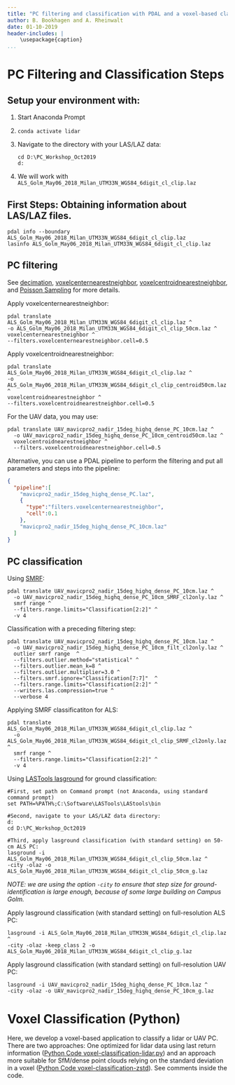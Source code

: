 ```yaml
---
title: "PC filtering and classification with PDAL and a voxel-based classification using Python"
author: B. Bookhagen and A. Rheinwalt
date: 01-10-2019
header-includes: |
    \usepackage{caption}
...
```


# PC Filtering and Classification Steps
## Setup your environment with:

1. Start Anaconda Prompt

2. `conda activate lidar`

3. Navigate to the directory with your LAS/LAZ data:
    ```
    cd D:\PC_Workshop_Oct2019
    d:
    ```

4. We will work with `ALS_Golm_May06_2018_Milan_UTM33N_WGS84_6digit_cl_clip.laz`


## First Steps: Obtaining information about LAS/LAZ files.
```
pdal info --boundary ALS_Golm_May06_2018_Milan_UTM33N_WGS84_6digit_cl_clip.laz
lasinfo ALS_Golm_May06_2018_Milan_UTM33N_WGS84_6digit_cl_clip.laz
```

## PC filtering
See [decimation](https://pdal.io/stages/filters.decimation.html), [voxelcenternearestneighbor](https://pdal.io/stages/filters.voxelcenternearestneighbor.html), [voxelcentroidnearestneighbor](https://pdal.io/stages/filters.voxelcentroidnearestneighbor.html), and [Poisson Sampling](https://pdal.io/stages/filters.sample.html) for more details.

Apply voxelcenternearestneighbor:
```
pdal translate ALS_Golm_May06_2018_Milan_UTM33N_WGS84_6digit_cl_clip.laz ^
-o ALS_Golm_May06_2018_Milan_UTM33N_WGS84_6digit_cl_clip_50cm.laz ^
voxelcenternearestneighbor ^
--filters.voxelcenternearestneighbor.cell=0.5
```

Apply voxelcentroidnearestneighbor:
```
pdal translate ALS_Golm_May06_2018_Milan_UTM33N_WGS84_6digit_cl_clip.laz ^
-o ALS_Golm_May06_2018_Milan_UTM33N_WGS84_6digit_cl_clip_centroid50cm.laz ^
voxelcentroidnearestneighbor ^
--filters.voxelcentroidnearestneighbor.cell=0.5
```

For the UAV data, you may use:
```
pdal translate UAV_mavicpro2_nadir_15deg_highq_dense_PC_10cm.laz ^
  -o UAV_mavicpro2_nadir_15deg_highq_dense_PC_10cm_centroid50cm.laz ^
  voxelcentroidnearestneighbor ^
  --filters.voxelcentroidnearestneighbor.cell=0.5
```
Alternative, you can use a PDAL pipeline to perform the filtering and put all parameters and steps into the pipeline:
```json
{
  "pipeline":[
    "mavicpro2_nadir_15deg_highq_dense_PC.laz",
    {
      "type":"filters.voxelcenternearestneighbor",
      "cell":0.1
    },
    "mavicpro2_nadir_15deg_highq_dense_PC_10cm.laz"
  ]
}
```

## PC classification
Using [SMRF](https://pdal.io/stages/filters.smrf.html):
```
pdal translate UAV_mavicpro2_nadir_15deg_highq_dense_PC_10cm.laz ^
  -o UAV_mavicpro2_nadir_15deg_highq_dense_PC_10cm_SMRF_cl2only.laz ^
  smrf range ^
  --filters.range.limits="Classification[2:2]" ^
  -v 4
```

Classification with a preceding filtering step:
```
pdal translate UAV_mavicpro2_nadir_15deg_highq_dense_PC_10cm.laz ^
  -o UAV_mavicpro2_nadir_15deg_highq_dense_PC_10cm_filt_cl2only.laz ^
  outlier smrf range  ^
  --filters.outlier.method="statistical" ^
  --filters.outlier.mean_k=8 ^
  --filters.outlier.multiplier=3.0 ^
  --filters.smrf.ignore="Classification[7:7]"  ^
  --filters.range.limits="Classification[2:2]" ^
  --writers.las.compression=true ^
  --verbose 4
```

Applying SMRF classificatiton for ALS:
```
pdal translate ALS_Golm_May06_2018_Milan_UTM33N_WGS84_6digit_cl_clip.laz ^
  -o ALS_Golm_May06_2018_Milan_UTM33N_WGS84_6digit_cl_clip_SRMF_cl2only.laz ^
  smrf range ^
  --filters.range.limits="Classification[2:2]" ^
  -v 4
```

Using [LASTools lasground](https://rapidlasso.com/lastools/lasground/) for ground classification:
```
#First, set path on Command prompt (not Anaconda, using standard command prompt)
set PATH=%PATH%;C:\Software\LASTools\LAStools\bin

#Second, navigate to your LAS/LAZ data directory:
d:
cd D:\PC_Workshop_Oct2019

#Third, apply lasground classification (with standard setting) on 50-cm ALS PC:
lasground -i ALS_Golm_May06_2018_Milan_UTM33N_WGS84_6digit_cl_clip_50cm.laz ^
-city -olaz -o ALS_Golm_May06_2018_Milan_UTM33N_WGS84_6digit_cl_clip_50cm_g.laz
```
*NOTE: we are using the option `-city` to ensure that step size for ground-identification is large enough, because of some large building on Campus Golm.*

Apply lasground classification (with standard setting) on full-resolution ALS PC:
```
lasground -i ALS_Golm_May06_2018_Milan_UTM33N_WGS84_6digit_cl_clip.laz ^
-city -olaz -keep_class 2 -o ALS_Golm_May06_2018_Milan_UTM33N_WGS84_6digit_cl_clip_g.laz
```

Apply lasground classification (with standard setting) on full-resolution UAV PC:
```
lasground -i UAV_mavicpro2_nadir_15deg_highq_dense_PC_10cm.laz ^
-city -olaz -o UAV_mavicpro2_nadir_15deg_highq_dense_PC_10cm_g.laz
```
# Voxel Classification (Python)
Here, we develop a voxel-based application to classify a lidar or UAV PC. There are two approaches: One optimized for lidar data using last return information ([Python Code voxel-classification-lidar.py](https://github.com/UP-RS-ESP/PointCloudWorkshop-Oct2019/blob/master/Python-codes/voxel-classification-lidar.py)) and an approach more suitable for SfM/dense point clouds relying on the standard deviation in a voxel ([Python Code voxel-classification-zstd](https://github.com/UP-RS-ESP/PointCloudWorkshop-Oct2019/blob/master/Python-codes/voxel-classification-zstd.py)). See comments inside the code.
